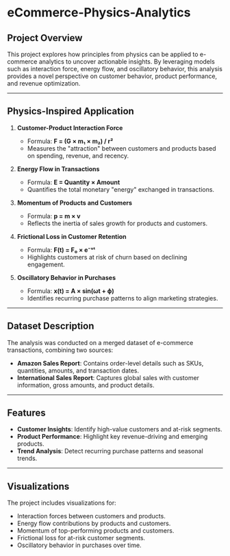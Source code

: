 # eCommerce-Physics-Analytics

## Project Overview
This project explores how principles from physics can be applied to e-commerce analytics to uncover actionable insights. By leveraging models such as interaction force, energy flow, and oscillatory behavior, this analysis provides a novel perspective on customer behavior, product performance, and revenue optimization.

---

## Physics-Inspired Application
1. **Customer-Product Interaction Force**  
   - Formula: **F = (G × m₁ × m₂) / r²**  
   - Measures the "attraction" between customers and products based on spending, revenue, and recency.  

2. **Energy Flow in Transactions**  
   - Formula: **E = Quantity × Amount**  
   - Quantifies the total monetary "energy" exchanged in transactions.  

3. **Momentum of Products and Customers**  
   - Formula: **p = m × v**  
   - Reflects the inertia of sales growth for products and customers.  

4. **Frictional Loss in Customer Retention**  
   - Formula: **F(t) = F₀ × e⁻ᵘᵗ**  
   - Highlights customers at risk of churn based on declining engagement.  

5. **Oscillatory Behavior in Purchases**  
   - Formula: **x(t) = A × sin(ωt + ϕ)**  
   - Identifies recurring purchase patterns to align marketing strategies.

---

## Dataset Description
The analysis was conducted on a merged dataset of e-commerce transactions, combining two sources:
- **Amazon Sales Report**: Contains order-level details such as SKUs, quantities, amounts, and transaction dates.  
- **International Sales Report**: Captures global sales with customer information, gross amounts, and product details.

---

## Features
- **Customer Insights**: Identify high-value customers and at-risk segments.  
- **Product Performance**: Highlight key revenue-driving and emerging products.  
- **Trend Analysis**: Detect recurring purchase patterns and seasonal trends.  

---

## Visualizations
The project includes visualizations for:
- Interaction forces between customers and products.
- Energy flow contributions by products and customers.
- Momentum of top-performing products and customers.
- Frictional loss for at-risk customer segments.
- Oscillatory behavior in purchases over time.
